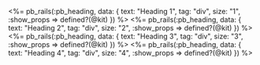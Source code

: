 <%= pb_rails(:pb_heading, data: { text: "Heading 1", tag: "div", size: "1", :show_props => defined?(@kit) }) %>
<%= pb_rails(:pb_heading, data: { text: "Heading 2", tag: "div", size: "2", :show_props => defined?(@kit) }) %>
<%= pb_rails(:pb_heading, data: { text: "Heading 3", tag: "div", size: "3", :show_props => defined?(@kit) }) %>
<%= pb_rails(:pb_heading, data: { text: "Heading 4", tag: "div", size: "4", :show_props => defined?(@kit) }) %>

